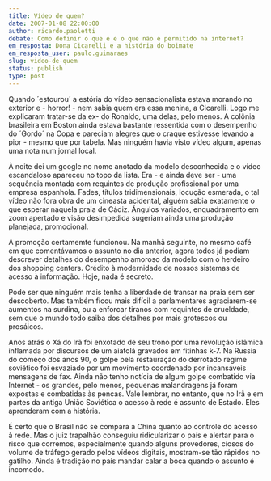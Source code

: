 ```yaml
---
title: Vídeo de quem?
date: 2007-01-08 22:00:00
author: ricardo.paoletti
debate: Como definir o que é e o que não é permitido na internet?
em_resposta: Dona Cicarelli e a história do boimate 
em_resposta_user: paulo.guimaraes
slug: video-de-quem
status: publish 
type: post
---
```


Quando ´estourou´ a estória do vídeo sensacionalista estava morando no exterior e - horror! - nem sabia quem era essa menina, a Cicarelli. Logo me explicaram tratar-se da ex- do Ronaldo, uma delas, pelo menos. A colônia brasileira em Boston ainda estava bastante ressentida com o desempenho do ´Gordo´ na Copa e pareciam alegres que o craque estivesse levando a pior - mesmo que por tabela. Mas ninguém havia visto vídeo algum, apenas uma nota num jornal local.  
  
À noite dei um google no nome anotado da modelo desconhecida e o vídeo escandaloso apareceu no topo da lista. Era - e ainda deve ser - uma sequência montada com requintes de produção profissional por uma empresa espanhola. Fades, títulos tridimensionais, locução esmerada, o tal vídeo não fora obra de um cineasta acidental, alguém sabia exatamente o que esperar naquela praia de Cádiz. Ângulos variados, enquadramento em zoom apertado e visão desimpedida sugeriam ainda uma produção planejada, promocional.  
  
A promoção certamemte funcionou. Na manhã seguinte, no mesmo café em que comentávamos o assunto no dia anterior, agora todos já podiam descrever detalhes do desempenho amoroso da modelo com o herdeiro dos shopping centers. Crédito à modernidade de nossos sistemas de acesso à informação. Hoje, nada é secreto.   
  
Pode ser que ninguém mais tenha a liberdade de transar na praia sem ser descoberto. Mas também ficou mais difícil a parlamentares agraciarem-se aumentos na surdina, ou a enforcar tiranos com requintes de crueldade, sem que o mundo todo saiba dos detalhes por mais grotescos ou prosáicos.  
  
Anos atrás o Xá do Irã foi enxotado de seu trono por uma revolução islâmica inflamada por discursos de um aiatolá gravados em fitinhas k-7. Na Russia do começo dos anos 90, o golpe pela restauração do derrotado regime soviético foi esvaziado por um movimento coordenado por incansáveis mensagens de fax. Ainda não tenho notícia de algum golpe combatido via Internet - os grandes, pelo menos, pequenas malandragens já foram expostas e combatidas às pencas. Vale lembrar, no entanto, que no Irã e em partes da antiga União Soviética o acesso à rede é assunto de Estado. Eles aprenderam com a história.  
  
É certo que o Brasil não se compara à China quanto ao controle do acesso à rede. Mas o juiz trapalhão conseguiu ridicularizar o país e alertar para o risco que corremos, especialmente quando alguns provedores, ciosos do volume de tráfego gerado pelos vídeos digitais, mostram-se tão rápidos no gatilho. Ainda é tradição no país mandar calar a boca quando o assunto é incomodo.  
  

